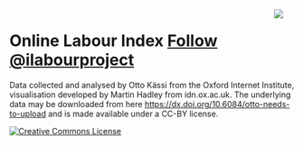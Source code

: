 <img src = "oii_thumbnail.png" style="max-width:270;float:right;margin-right:20px"/>

<h1>Online Labour Index <a href="https://twitter.com/ilabourproject" class="twitter-follow-button" data-size="large" data-show-count="false">Follow @ilabourproject</a><script async src="//platform.twitter.com/widgets.js" charset="utf-8"></script></h1>




<p>
Data collected and analysed by Otto Kässi from the Oxford Internet Institute, visualisation developed by Martin Hadley from idn.ox.ac.uk. The underlying data may be downloaded from here <a href=https://dx.doi.org/10.6084/m9.figshare.3425729.v3>https://dx.doi.org/10.6084/otto-needs-to-upload</a> and is made available under a CC-BY license.</p>

<a rel='license' href='http://creativecommons.org/licenses/by/4.0/'><img alt='Creative Commons License' style='border-width:0' src='https://i.creativecommons.org/l/by/4.0/88x31.png' /></a>

